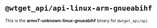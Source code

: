 # `@wtget_api/api-linux-arm-gnueabihf`

This is the **armv7-unknown-linux-gnueabihf** binary for `@wtget_api/api`

